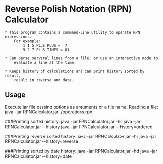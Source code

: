 Reverse Polish Notation (RPN) Calculator
========================================

    * This program contains a command-line utility to operate RPN expressions.
        For example:
            1 1 5 PLUS PLUS =  7
            9 2 7 PLUS TIMES = 81

    * Can parse serveral lines from a file, or use an interactive mode to 
        evaluate a line at the time.

    * Keeps history of calculations and can print history sorted by result, 
        result in reverse and date.

Usage
-----
Execute jar file passing options as arguments or a file name.
Reading a file:
    java -jar RPNCalculator.jar ./operations.rpn

###Printing sorted history:
    java -jar RPNCalculator.jar -ho
    java -jar RPNCalculator.jar --history
    java -jar RPNCalculator.jar --history=ordered

###Printing reverse sorted history:
    java -jar RPNCalculator.jar -hr
    java -jar RPNCalculator.jar --history=reverse

###Printing sorted by date history:
    java -jar RPNCalculator.jar -hd
    java -jar RPNCalculator.jar --history=date


